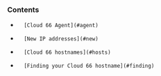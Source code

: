 <!-- post: -->


### Contents

*		[Cloud 66 Agent](#agent)
*		[New IP addresses](#new)
*		[Cloud 66 hostnames](#hosts)
*		[Finding your Cloud 66 hostname](#finding)

